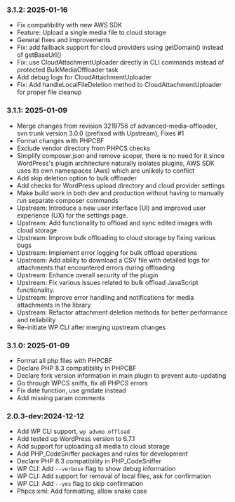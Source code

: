 ### 3.1.2: 2025-01-16

* Fix compatibility with new AWS SDK
* Feature: Upload a single media file to cloud storage
* General fixes and improvements
* Fix: add fallback support for cloud providers using getDomain() instead of getBaseUrl()
* Fix: use CloudAttachmentUploader directly in CLI commands instead of protected BulkMediaOffloader task
* Add debug logs for CloudAttachmentUploader
* Fix: Add handleLocalFileDeletion method to CloudAttachmentUploader for proper file cleanup

### 3.1.1: 2025-01-09

* Merge changes from revision 3219756 of advanced-media-offloader, svn trunk version 3.0.0 (prefixed with Upstream), Fixes #1
* Format changes with PHPCBF
* Exclude vendor directory from PHPCS checks
* Simplify composer.json and remove scoper, there is no need for it since WordPress's plugin architecture naturally isolates plugins, AWS SDK uses its own namespaces (Aws\) which are unlikely to conflict
* Add skip deletion option to bulk offloader
* Add checks for WordPress upload directory and cloud provider settings
* Make build work in both dev and production without having to manually run separate composer commands
* Upstream: Introduce a new user interface (UI) and improved user experience (UX) for the settings page.
* Upstream: Add functionality to offload and sync edited images with cloud storage
* Upstream: Improve bulk offloading to cloud storage by fixing various bugs
* Upstream: Implement error logging for bulk offload operations
* Upstream: Add ability to download a CSV file with detailed logs for attachments that encountered errors during offloading
* Upstream: Enhance overall security of the plugin
* Upstream: Fix various issues related to bulk offload JavaScript functionality.
* Upstream: Improve error handling and notifications for media attachments in the library
* Upstream: Refactor attachment deletion methods for better performance and reliability
* Re-initiate WP CLI after merging upstream changes

### 3.1.0: 2025-01-09

* Format all php files with PHPCBF
* Declare PHP 8.3 compatibility in PHPCBF
* Declare fork version information in main plugin to prevent auto-updating
* Go through WPCS sniffs, fix all PHPCS errors
* Fix date function, use gmdate instead
* Add missing param comments

### 2.0.3-dev:2024-12-12

* Add WP CLI support, `wp advmo offload`
* Add tested up WordPress version to 6.7.1
* Add support for uploading all media to cloud storage
* Add PHP_CodeSniffer packages and rules for development
* Declare PHP 8.3 compatibility in PHP_CodeSniffer
* WP CLI: Add `--verbose` flag to show debug information
* WP CLI: Add support for removal of local files, ask for confirmation
* WP CLI: Add `--yes` flag to skip confirmation
* Phpcs:xml: Add formatting, allow snake case